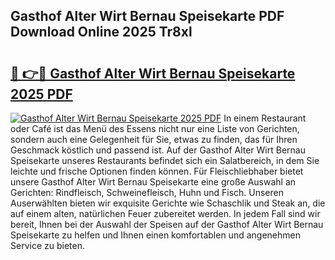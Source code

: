 ## Gasthof Alter Wirt Bernau Speisekarte PDF Download Online 2025 Tr8xl

# <h2><a href="http://gc5faa.nevu.top/?p=Gasthof+Alter+Wirt+Bernau+Speisekarte">🔗 👉🔴 Gasthof Alter Wirt Bernau Speisekarte 2025 PDF</a></h2>

[![Gasthof Alter Wirt Bernau Speisekarte 2025 PDF](https://i.imgur.com/dBaPXMq.png)](http://gc5faa.nevu.top/?p=Gasthof+Alter+Wirt+Bernau+Speisekarte)
In einem Restaurant oder Café ist das Menü des Essens nicht nur eine Liste von Gerichten, sondern auch eine Gelegenheit für Sie, etwas zu finden, das für Ihren Geschmack köstlich und passend ist. Auf der Gasthof Alter Wirt Bernau Speisekarte unseres Restaurants befindet sich ein Salatbereich, in dem Sie leichte und frische Optionen finden können. Für Fleischliebhaber bietet unsere Gasthof Alter Wirt Bernau Speisekarte eine große Auswahl an Gerichten: Rindfleisch, Schweinefleisch, Huhn und Fisch. Unseren Auserwählten bieten wir exquisite Gerichte wie Schaschlik und Steak an, die auf einem alten, natürlichen Feuer zubereitet werden. In jedem Fall sind wir bereit, Ihnen bei der Auswahl der Speisen auf der Gasthof Alter Wirt Bernau Speisekarte zu helfen und Ihnen einen komfortablen und angenehmen Service zu bieten.
